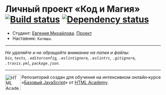 # Личный проект «Код и Магия» [![Build status][travis-image]][travis-url] [![Dependency status][dependency-image]][dependency-url]

* Студент: [Евгения Михайлова](https://up.htmlacademy.ru/javascript/7/user/172479).
  [Проект](https://github.com/Egenie-mih/172479-code-and-magick)
* Наставник: `Катюша`.

---

_Не удаляйте и не обращайте внимание на папки и файлы:_<br>
_`bin`, `tests`, `.editorconfig`, `.eslintignore`, `.eslintrc`, `.gitignore`, `.travis.yml`, `package.json`._

---

<a href="https://htmlacademy.ru/intensive/javascript"><img align="left" width="50" height="50" title="HTML Academy" src="https://up.htmlacademy.ru/static/img/intensive/javascript/logo-for-github.svg"></a>

Репозиторий создан для обучения на интенсивном онлайн‑курсе «[Базовый JavaScript](https://htmlacademy.ru/intensive/javascript)» от [HTML Academy](https://htmlacademy.ru).

[travis-image]: https://travis-ci.org/htmlacademy-javascript/172479-code-and-magick.svg?branch=master
[travis-url]: https://travis-ci.org/htmlacademy-javascript/172479-code-and-magick
[dependency-image]: https://david-dm.org/htmlacademy-javascript/172479-code-and-magick.svg?style=flat-square
[dependency-url]: https://david-dm.org/htmlacademy-javascript/172479-code-and-magick
